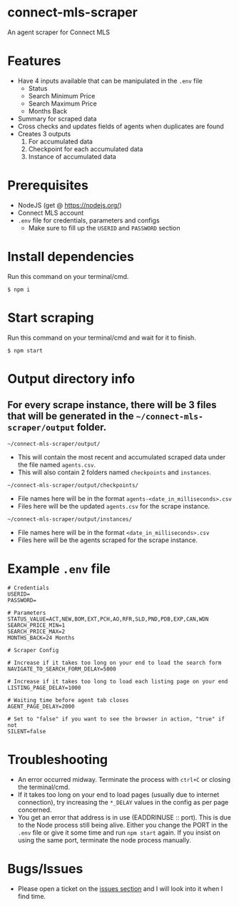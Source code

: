 # connect-mls-scraper

An agent scraper for Connect MLS

# Features
* Have 4 inputs available that can be manipulated in the `.env` file
  * Status
  * Search Minimum Price
  * Search Maximum Price
  * Months Back
* Summary for scraped data
* Cross checks and updates fields of agents when duplicates are found
* Creates 3 outputs
  1. For accumulated data
  2. Checkpoint for each accumulated data
  3. Instance of accumulated data

# Prerequisites
* NodeJS (get @ https://nodejs.org/)
* Connect MLS account
* `.env` file for credentials, parameters and configs
  * Make sure to fill up the `USERID` and `PASSWORD` section

# Install dependencies

Run this command on your terminal/cmd.
```
$ npm i
``` 

# Start scraping
Run this command on your terminal/cmd and wait for it to finish.
```
$ npm start
```

# Output directory info
## For every scrape instance, there will be 3 files that will be generated in the `~/connect-mls-scraper/output` folder.

```
~/connect-mls-scraper/output/
```
* This will contain the most recent and accumulated scraped data under the file named `agents.csv`.
* This will also contain 2 folders named `checkpoints` and `instances`.

```
~/connect-mls-scraper/output/checkpoints/
```
* File names here will be in the format `agents-<date_in_milliseconds>.csv`
* Files here will be the updated `agents.csv` for the scrape instance.

```
~/connect-mls-scraper/output/instances/
```
* File names here will be in the format `<date_in_milliseconds>.csv`
* Files here will be the agents scraped for the scrape instance.

# Example `.env` file
```
# Credentials
USERID=
PASSWORD=

# Parameters
STATUS_VALUE=ACT,NEW,BOM,EXT,PCH,AO,RFR,SLD,PND,PDB,EXP,CAN,WDN
SEARCH_PRICE_MIN=1
SEARCH_PRICE_MAX=2
MONTHS_BACK=24 Months

# Scraper Config

# Increase if it takes too long on your end to load the search form
NAVIGATE_TO_SEARCH_FORM_DELAY=5000  

# Increase if it takes too long to load each listing page on your end
LISTING_PAGE_DELAY=1000  

# Waiting time before agent tab closes
AGENT_PAGE_DELAY=2000  

# Set to "false" if you want to see the browser in action, "true" if not
SILENT=false
```

# Troubleshooting
* An error occurred midway. Terminate the process with `ctrl+C` or closing the terminal/cmd.
* If it takes too long on your end to load pages (usually due to internet connection), try increasing the `*_DELAY` values in the config as per page concerned.
* You get an error that address is in use (EADDRINUSE :: port). This is due to the Node process still being alive. Either you change the PORT in the `.env` file or give it some time and run `npm start` again. If you insist on using the same port, terminate the node process manually.

# Bugs/Issues
* Please open a ticket on the [issues section](https://github.com/zeferinix/connect-mls-scraper/issues) and I will look into it when I find time.

